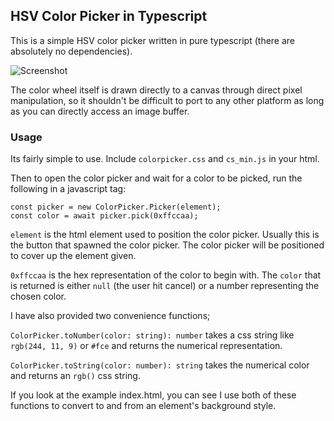 ## HSV Color Picker in Typescript

This is a simple HSV color picker written in pure typescript (there are
absolutely no dependencies).

![Screenshot](https://raw.githubusercontent/mrkite/colorpicker/master/colorpicker.png)

The color wheel itself is drawn directly to a canvas through direct pixel
manipulation, so it shouldn't be difficult to port to any other platform
as long as you can directly access an image buffer.

### Usage

Its fairly simple to use.  Include `colorpicker.css` and `cs_min.js` in your
html.

Then to open the color picker and wait for a color to be picked, run the
following in a javascript tag:

```
const picker = new ColorPicker.Picker(element);
const color = await picker.pick(0xffccaa);
```

`element` is the html element used to position the color picker.  Usually
this is the button that spawned the color picker.  The color picker will be
positioned to cover up the element given.

`0xffccaa` is the hex representation of the color to begin with.  The `color`
that is returned is either `null` (the user hit cancel) or a number representing
the chosen color.

I have also provided two convenience functions;

`ColorPicker.toNumber(color: string): number` takes a css string
like `rgb(244, 11, 9)` or `#fce` and returns the numerical representation.

`ColorPicker.toString(color: number): string` takes the numerical color
and returns an `rgb()` css string.

If you look at the example index.html, you can see I use both of these
functions to convert to and from an element's background style.
